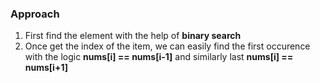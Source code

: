 ### Approach
1. First find the element with the help of **binary search**
2. Once get the index of the item, we can easily find the first occurence with the logic **nums[i] == nums[i-1]** and similarly last **nums[i] == nums[i+1]**